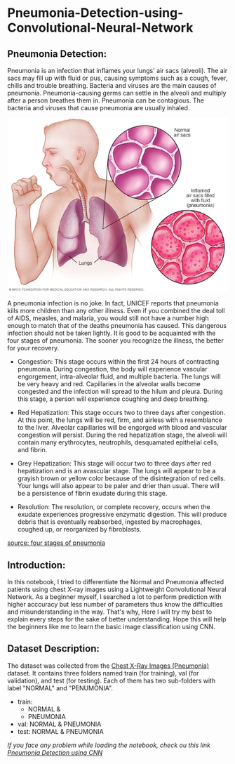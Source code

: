 # Pneumonia-Detection-using-Convolutional-Neural-Network

## Pneumonia Detection:
Pneumonia is an infection that inflames your lungs' air sacs (alveoli). The air sacs may fill up with fluid or pus, causing symptoms such as a cough, fever, chills and trouble breathing. Bacteria and viruses are the main causes of pneumonia. Pneumonia-causing germs can settle in the alveoli and multiply after a person breathes them in. Pneumonia can be contagious. The bacteria and viruses that cause pneumonia are usually inhaled.

![Pneumonia](pneumonia.jpg)

A pneumonia infection is no joke. In fact, UNICEF reports that pneumonia kills more children than any other illness. Even if you combined the deal toll of AIDS, measles, and malaria, you would still not have a number high enough to match that of the deaths pneumonia has caused. This dangerous infection should not be taken lightly. It is good to be acquainted with the four stages of pneumonia. The sooner you recognize the illness, the better for your recovery.

- Congestion: This stage occurs within the first 24 hours of contracting pneumonia. During congestion, the body will experience vascular engorgement, intra-alveolar fluid, and multiple bacteria. The lungs will be very heavy and red. Capillaries in the alveolar walls become congested and the infection will spread to the hilum and pleura. During this stage, a person will experience coughing and deep breathing.

- Red Hepatization: This stage occurs two to three days after congestion. At this point, the lungs will be red, firm, and airless with a resemblance to the liver. Alveolar capillaries will be engorged with blood and vascular congestion will persist. During the red hepatization stage, the alveoli will contain many erythrocytes, neutrophils, desquamated epithelial cells, and fibrin.

- Grey Hepatization: This stage will occur two to three days after red hepatization and is an avascular stage. The lungs will appear to be a grayish brown or yellow color because of the disintegration of red cells. Your lungs will also appear to be paler and drier than usual. There will be a persistence of fibrin exudate during this stage.

- Resolution: The resolution, or complete recovery, occurs when the exudate experiences progressive enzymatic digestion. This will produce debris that is eventually reabsorbed, ingested by macrophages, coughed up, or reorganized by fibroblasts.

[source: four stages of pneumonia](https://www.bassadvancedurgentcare.com/post/four-stages-of-pneumonia)


## Introduction:
In this notebook, I tried to differentiate the Normal and Pneumonia affected patients using chest X-ray images using a Lightweight Convolutional Neural Network. As a beginner myself, I searched a lot to perform prediction with higher acccuracy but less number of parameters thus know the difficulties and misunderstanding in the way. That's why, Here I will try my best to explain every steps for the sake of better understanding. Hope this will help the beginners like me to learn the basic image classification using CNN.

## Dataset Description:
The dataset was collected from the [Chest X-Ray Images (Pneumonia)](https://www.kaggle.com/paultimothymooney/chest-xray-pneumonia) dataset. It contains three folders named train (for training), val (for validation), and test (for testing). Each of them has two sub-folders with label "NORMAL" and "PENUMONIA".

- train:
  * NORMAL &
  * PNEUMONIA
- val:
 NORMAL &
 PNEUMONIA
- test:
 NORMAL &
 PNEUMONIA


*If you face any problem while loading the notebook, check ou this link [Pneumonia Detection using CNN](https://www.kaggle.com/alifrahman/pneumonia-detection-with-cnn-auc-score-0-94)*
